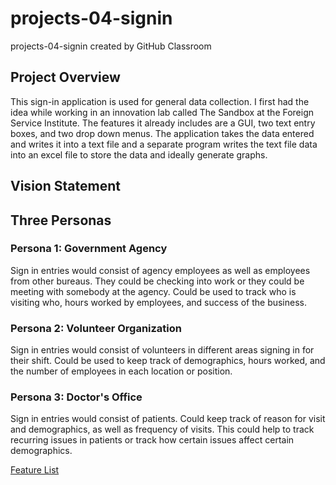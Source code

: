 # projects-04-signin
projects-04-signin created by GitHub Classroom

## Project Overview
This sign-in application is used for general data collection. I first had the idea while working in an innovation lab called The Sandbox at the Foreign Service Institute. The features it already includes are a GUI, two text entry boxes, and two drop down menus. The application takes the data entered and writes it into a text file and a separate program writes the text file data into an excel file to store the data and ideally generate graphs.

## Vision Statement 

## Three Personas
### Persona 1: Government Agency
Sign in entries would consist of agency employees as well as employees from other bureaus. They could be checking into work or they could be meeting with somebody at the agency. Could be used to track who is visiting who, hours worked by employees, and success of the business.

### Persona 2: Volunteer Organization
Sign in entries would consist of volunteers in different areas signing in for their shift. Could be used to keep track of demographics, hours worked, and the number of employees in each location or position.

### Persona 3: Doctor's Office
Sign in entries would consist of patients.  Could keep track of reason for visit and demographics, as well as frequency of visits. This could help to track recurring issues in patients or track how certain issues affect certain demographics.


[Feature List](https://trello.com/b/SfMUw7OC/feature-list)

